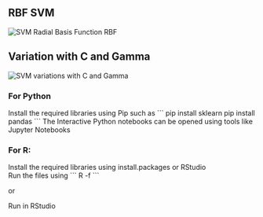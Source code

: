 <h2>RBF SVM</h2>

![SVM Radial Basis Function RBF](https://github.com/devasood/svm/blob/master/RBF%20SVM.png)

<h2>Variation with C and Gamma</h2>

![SVM variations with C and Gamma](https://github.com/devasood/svm/blob/master/EffectOfGammaAndC.png)

<h3>For Python</h3>
Install the required libraries using Pip such as 
```
pip install sklearn
pip install pandas
```
The Interactive Python notebooks can be opened using tools like Jupyter Notebooks

<h3>For R:</h3>
Install the required libraries using install.packages or RStudio<br>
Run the files using 
```
R -f <filename>
``` 

or 

Run in RStudio

